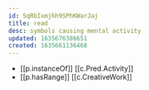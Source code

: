 ```yaml
---
id: SqRbIxmjhh9SPhKWarJaj
title: read
desc: symbols causing mental activity
updated: 1635676386651
created: 1635661136468
---
```





- [[p.instanceOf]] [[c.Pred.Activity]]
- [[p.hasRange]] [[c.CreativeWork]]
